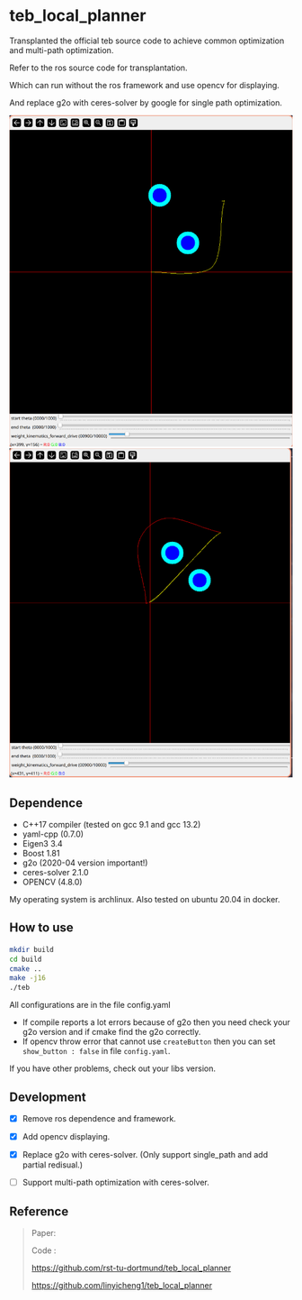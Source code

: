 # teb_local_planner

Transplanted the official teb source code to achieve common optimization and multi-path optimization.

Refer to the ros source code for transplantation.

Which can run without the ros framework and use opencv for displaying.

And replace g2o with ceres-solver by google for single path optimization.

![](./others/single_path.png)
![](./others/multiple_path.png)


## Dependence

- C++17 compiler (tested on gcc 9.1 and gcc 13.2)
- yaml-cpp (0.7.0)
- Eigen3 3.4
- Boost 1.81
- g2o (2020-04 version important!)
- ceres-solver 2.1.0
- OPENCV (4.8.0)

My operating system is archlinux. Also tested on ubuntu 20.04 in docker.


## How to use

```bash
mkdir build
cd build
cmake ..
make -j16
./teb
```

All configurations are in the file config.yaml 

- If compile reports a lot errors because of g2o then you need check your g2o version and if cmake find the g2o correctly.
- If opencv throw error that cannot use `createButton` then you can set `show_button : false` in file `config.yaml`.

If you have other problems, check out your libs version.

## Development

- [x] Remove ros dependence and framework.

- [x] Add opencv displaying.

- [x] Replace g2o with ceres-solver. (Only support single_path and add partial redisual.)

- [ ] Support multi-path optimization with ceres-solver.


## Reference

> 
> Paper:
> 
> 
> Code :
> 
> https://github.com/rst-tu-dortmund/teb_local_planner
> 
> https://github.com/linyicheng1/teb_local_planner
> 
